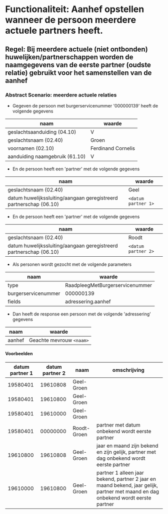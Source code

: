 # Functionaliteit: Aanhef opstellen wanneer de persoon meerdere actuele partners heeft.

## Regel: Bij meerdere actuele (niet ontbonden) huwelijken/partnerschappen worden de naamgegevens van de eerste partner (oudste relatie) gebruikt voor het samenstellen van de aanhef

### Abstract Scenario: meerdere actuele relaties

- Gegeven de persoon met burgerservicenummer '000000139' heeft de volgende gegevens

| naam | waarde |
| --- | --- |
| geslachtsaanduiding (04.10) | V |
| geslachtsnaam (02.40) | Groen |
| voornamen (02.10) | Ferdinand Cornelis |
| aanduiding naamgebruik (61.10) | V |

- En de persoon heeft een 'partner' met de volgende gegevens

| naam | waarde |
| --- | --- |
| geslachtsnaam (02.40) | Geel |
| datum huwelijkssluiting/aangaan geregistreerd partnerschap (06.10) | `<datum partner 1>` |

- En de persoon heeft een 'partner' met de volgende gegevens

| naam | waarde |
| --- | --- |
| geslachtsnaam (02.40) | Roodt |
| datum huwelijkssluiting/aangaan geregistreerd partnerschap (06.10) | `<datum partner 2>` |

- Als personen wordt gezocht met de volgende parameters

| naam | waarde |
| --- | --- |
| type | RaadpleegMetBurgerservicenummer |
| burgerservicenummer | 000000139 |
| fields | adressering.aanhef |

- Dan heeft de response een persoon met de volgende 'adressering' gegevens

| naam | waarde |
| --- | --- |
| aanhef | Geachte mevrouw `<naam>` |


#### Voorbeelden

| datum partner 1 | datum partner 2 | naam | omschrijving |
| --- | --- | --- | --- |
| 19580401 |19610808 |Geel-Groen | |
| 19580401 |19610800 |Geel-Groen | |
| 19580401 |19610000 |Geel-Groen | |
| 19580401 |00000000 |Roodt-Groen |partner met datum onbekend wordt eerste partner |
| 19610800 |19610808 |Geel-Groen |jaar en maand zijn bekend en zijn gelijk, partner met dag onbekend wordt eerste partner |
| 19610000 |19610800 |Geel-Groen |partner 1 alleen jaar bekend, partner 2 jaar en maand bekend, jaar gelijk, partner met maand en dag onbekend wordt eerste partner |


